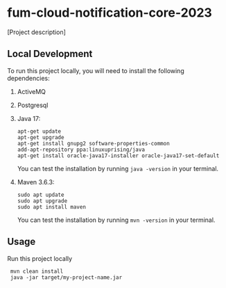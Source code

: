 # fum-cloud-notification-core-2023
[Project description]

## Local Development


To run this project locally, you will need to install the following dependencies:

1. ActiveMQ
2. Postgresql

3. Java 17:

   ```
   apt-get update
   apt-get upgrade
   apt-get install gnupg2 software-properties-common
   add-apt-repository ppa:linuxuprising/java
   apt-get install oracle-java17-installer oracle-java17-set-default
   ```

   You can test the installation by running `java -version` in your terminal.

4. Maven 3.6.3:

   ```
   sudo apt update
   sudo apt upgrade
   sudo apt install maven
   ```

   You can test the installation by running `mvn -version` in your terminal.

## Usage
Run this project locally
  ```
   mvn clean install
   java -jar target/my-project-name.jar
  ```
